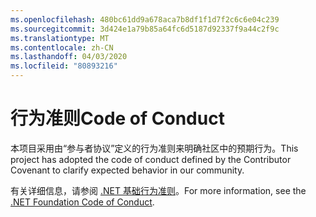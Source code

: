 ```yaml
---
ms.openlocfilehash: 480bc61dd9a678aca7b8df1f1d7f2c6c6e04c239
ms.sourcegitcommit: 3d424e1a79b85a64fc6d5187d92337f9a44c2f9c
ms.translationtype: MT
ms.contentlocale: zh-CN
ms.lasthandoff: 04/03/2020
ms.locfileid: "80893216"
---
```

# <a name="code-of-conduct"></a><span data-ttu-id="d283a-101">行为准则</span><span class="sxs-lookup"><span data-stu-id="d283a-101">Code of Conduct</span></span>

<span data-ttu-id="d283a-102">本项目采用由“参与者协议”定义的行为准则来明确社区中的预期行为。</span><span class="sxs-lookup"><span data-stu-id="d283a-102">This project has adopted the code of conduct defined by the Contributor Covenant to clarify expected behavior in our community.</span></span>

<span data-ttu-id="d283a-103">有关详细信息，请参阅 [.NET 基础行为准则](https://dotnetfoundation.org/code-of-conduct)。</span><span class="sxs-lookup"><span data-stu-id="d283a-103">For more information, see the [.NET Foundation Code of Conduct](https://dotnetfoundation.org/code-of-conduct).</span></span>
